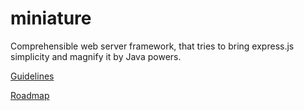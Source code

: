 miniature
=========

Comprehensible web server framework, that tries to bring express.js simplicity and magnify it by Java powers.

[Guidelines](miniature/README.md)

[Roadmap](miniature/ROADMAP.md)
